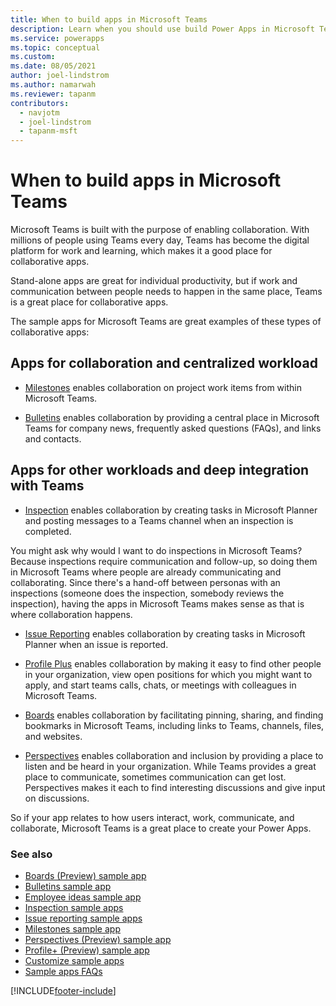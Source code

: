 ```yaml
---
title: When to build apps in Microsoft Teams
description: Learn when you should use build Power Apps in Microsoft Teams for collaborative apps.
ms.service: powerapps
ms.topic: conceptual
ms.custom: 
ms.date: 08/05/2021
author: joel-lindstrom
ms.author: namarwah
ms.reviewer: tapanm
contributors:
  - navjotm
  - joel-lindstrom
  - tapanm-msft
---
```


# When to build apps in Microsoft Teams

Microsoft Teams is built with the purpose of enabling collaboration. With millions of people using Teams every day, Teams has become the digital platform for work and learning, which makes it a good place for collaborative apps.

Stand-alone apps are great for individual productivity, but if work and communication between people needs to happen in the same place, Teams is a great place for collaborative apps.

The sample apps for Microsoft Teams are great examples of these types of collaborative apps:

## Apps for collaboration and centralized workload

-   [Milestones](https://aka.ms/teamsmilestones) enables collaboration on  project work items from within Microsoft Teams.

-   [Bulletins](https://aka.ms/teamsbulletins) enables collaboration by  providing a central place in Microsoft Teams for company news, frequently  asked questions (FAQs), and links and contacts.

## Apps for other workloads and deep integration with Teams

-   [Inspection](https://aka.ms/teamsinspection) enables collaboration by creating tasks in Microsoft Planner and posting messages to a Teams channel  when an inspection is completed.

You might ask why would I want to do inspections in Microsoft Teams? Because inspections require communication and follow-up, so doing them in Microsoft Teams where people are already communicating and collaborating. Since there's a hand-off between personas with an inspections (someone does the inspection, somebody reviews the inspection), having the apps in Microsoft Teams makes sense as that is where collaboration happens.

-   [Issue Reporting](https://aka.ms/teamsissuereporting) enables collaboration by creating tasks in Microsoft Planner when an issue is reported.

-   [Profile Plus](https://aka.ms/teamsprofileplus) enables collaboration by  making it easy to find other people in your organization, view open positions for which you might want to apply, and start teams calls, chats, or meetings with colleagues in Microsoft Teams.

-   [Boards](boards.md) enables collaboration by facilitating pinning, sharing, and finding bookmarks in Microsoft Teams, including links to Teams, channels, files, and websites.

-   [Perspectives](https://aka.ms/teamsperspectives) enables collaboration and  inclusion by providing a place to listen and be heard in your organization. While Teams provides a great place to communicate, sometimes communication can get lost. Perspectives makes it each to find interesting discussions and give input on discussions.

So if your app relates to how users interact, work, communicate, and collaborate, Microsoft Teams is a great place to create your Power Apps.

### See also

- [Boards (Preview) sample app](boards.md)
- [Bulletins sample app](bulletins.md)
- [Employee ideas sample app](employee-ideas.md)  
- [Inspection sample apps](inspection.md)  
- [Issue reporting sample apps](issue-reporting.md)
- [Milestones sample app](milestones.md)
- [Perspectives (Preview) sample app](perspectives.md)
- [Profile+ (Preview) sample app](profile-app.md)
- [Customize sample apps](customize-sample-apps.md)
- [Sample apps FAQs](sample-apps-faqs.md)

[!INCLUDE[footer-include](../includes/footer-banner.md)]
